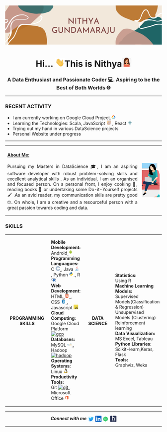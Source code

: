 ![Header](https://github.com/nithyagundamaraju1/nithyagundamaraju1/blob/main/Nithya_2.png)
<h1 align="center">Hi... <img src="https://github.com/nithyagundamaraju1/nithyagundamaraju1/blob/main/wave.gif" width="30px">This is Nithya<img src="https://github.com/nithyagundamaraju1/nithyagundamaraju1/blob/main/47-476083_free-png-download-angry-woman-animated-gif-png.png" width="30px"></h1>
<h3 align="center">A Data Enthusiast and Passionate Coder 💻. Aspiring to be the Best of Both Worlds 🌐</h3>
<hr size=2>
<h3> RECENT ACTIVITY </h3> 
      <p>
  <ul>
       <li> I am currently working on Google Cloud Project.<img src="https://github.com/nithyagundamaraju1/nithyagundamaraju1/blob/main/google-cloud.png" width="15px"></li>
       <li> Learning the Technologies: Scala, JavaScript <img src="https://github.com/nithyagundamaraju1/nithyagundamaraju1/blob/main/javascript-logo.png" width="15px"> , React <img src="https://github.com/nithyagundamaraju1/nithyagundamaraju1/blob/main/react.png" width="15px"> </li>
    <li> Trying out my hand in various DataScience projects </li>
    <li> Personal Website under progress</li>
    </ul>
      </p>
 <hr size=3>
<table align="center">
  <tr>
    <td>
<h4><u>About Me: </u></h4>
<p align="justify">Pursuing my Masters in DataScience 🎓, I am an aspiring software developer with robust problem-solving skills and excellent analytical skills . As an individual, I am an organised and focused person. On a personal front, I enjoy cooking 🍳, reading books 📖 or undertaking some Do-it-Yourself projects 🖌️ .As an avid reader, my communication skils are pretty good🤓. On whole, I am a creative and a resourceful person with a great passion towards coding and data.</p>
   
 </td>
    <th>
      <img src="https://github.com/nithyagundamaraju1/nithyagundamaraju1/blob/main/edited.png"
    </th>
    
  </tr>
</table>
 
 
<h3> SKILLS</h3> 
<table align="center">
  <th style="width:50%">
<h4>PROGRAMMING SKILLS</h4> 
  </th>
  <td>
<p align="left">
    <b> Mobile Development:</b> <br> Android<a href="https://developer.android.com" target="_blank"> <img src="https://raw.githubusercontent.com/devicons/devicon/master/icons/android/android-original-wordmark.svg" alt="android" width="15" height="15"/> </a> <br>
     <b>Programming Languagues:</b> <br>C
    <a href="https://www.cprogramming.com/" target="_blank"> <img src="https://raw.githubusercontent.com/devicons/devicon/master/icons/c/c-original.svg" alt="c" width="15" height="15"/> </a> , Java <a href="https://www.java.com" target="_blank"> <img src="https://raw.githubusercontent.com/devicons/devicon/master/icons/java/java-original.svg" alt="java" width="15" height="15"/> </a>, Python <a href="https://www.python.org" target="_blank"> <img src="https://raw.githubusercontent.com/devicons/devicon/master/icons/python/python-original.svg" alt="python" width="15" height="15"/> </a>, R <a href="https://www.r-project.org/" target="_blank"><img src="https://github.com/devicons/devicon/blob/master/icons/r/r-original.svg" width="15" height="15"/></a> <br>
    <b>Web Development: </b><br> HTML<a href="https://www.w3.org/html/" target="_blank"> <img src="https://raw.githubusercontent.com/devicons/devicon/master/icons/html5/html5-original-wordmark.svg" alt="html5" width="15" height="15"/> </a>, CSS <a href="https://www.w3schools.com/css/" target="_blank"> <img src="https://raw.githubusercontent.com/devicons/devicon/master/icons/css3/css3-original-wordmark.svg" alt="css3" width="15" height="15"/> </a>, Javascript <a href="https://developer.mozilla.org/en-US/docs/Web/JavaScript" target="_blank"><img src="https://github.com/devicons/devicon/blob/master/icons/javascript/javascript-original.svg" width="15" height="15"/> </a> <br>
    <b>Cloud Computing:</b><br> Google Cloud Platform <a href="https://cloud.google.com" target="_blank"> <img src="https://www.vectorlogo.zone/logos/google_cloud/google_cloud-icon.svg" alt="gcp" width="15" height="15"/> </a> <br>
    <b> Databases:</b> <br> MySQL <a href="https://www.mysql.com/" target="_blank"> <img src="https://raw.githubusercontent.com/devicons/devicon/master/icons/mysql/mysql-original-wordmark.svg" alt="mysql" width="15" height="15"/> </a>, Hadoop <a href="https://hadoop.apache.org/" target="_blank"> <img src="https://www.vectorlogo.zone/logos/apache_hadoop/apache_hadoop-icon.svg" alt="hadoop" width="15" height="15"/> </a>  <br>
    <b> Operating Systems:</b> <br>Linux <a href="https://www.linux.org/" target="_blank"> <img src="https://raw.githubusercontent.com/devicons/devicon/master/icons/linux/linux-original.svg" alt="linux" width="15" height="15"/> </a> <br>
    <b>Productivity Tools:</b> <br> Git <a href="https://git-scm.com/" target="_blank"> <img src="https://www.vectorlogo.zone/logos/git-scm/git-scm-icon.svg" alt="git" width="15" height="15"/> </a>, Microsoft Office <a href="https://www.microsoft.com/en-in/microsoft-365/products-apps-services" target="_blank"> <img src="https://github.com/nithyagundamaraju1/nithyagundamaraju1/blob/main/1486565573-microsoft-office_81557.png" alt="git" width="15" height="15"/>  
    </p>
</td>
<th style= "width:50%">
  
  <h4>DATA SCIENCE</h4>
 </th>
 <td>
  <p align="left">
<b> Statistics:</b>
    <br>Using R <br>
<b>Machine Learning Models:</b> <br>
Supervised Models(Classification & Regression)<br>
Unsupervised Models (Clustering)<br>
Reinforcement learning<br>
<b>Data Visualization:</b> <br>
 MS Excel, Tableau <br>
<b> Python Libraries: </b> <br> 
  Scikit-learn,Keras, Flask <br>
<b>Tools:</b> <br>
 Graphviz, Weka <br>
  </p>
  </td>
  </table>
 <hr size=2 >    
  <p align="center">
             <strong><em>Connect with me</em></strong>  <a href="https://twitter.com/nithya_gun" target="blank"><img align="center" src="https://github.com/nithyagundamaraju1/nithyagundamaraju1/blob/main/twitter.png" alt="nithya_gun" height="20" width="20" /></a>
<a href="https://linkedin.com/in/nithya-gundamaraju" target="blank"><img align="center" src="https://github.com/nithyagundamaraju1/nithyagundamaraju1/blob/main/download.jpg?raw=true" alt="nithya-gundamaraju" height="20" width="20" /></a>
<a href="https://www.hackerrank.com/@nithya_gundamar1" target="blank"><img align="center" src="https://github.com/nithyagundamaraju1/nithyagundamaraju1/blob/main/hackerrank.png" alt="@nithya_gundamar1" height="20" width="20" /></a>
<a href="https://www.hackerearth.com/nithya_gun" target="blank"><img align="center" src="https://github.com/nithyagundamaraju1/nithyagundamaraju1/blob/main/HackerEarth_logo.png" alt="nithya_gun" height="20" width="20" /></a>

  </p>
  <hr size=2 >
